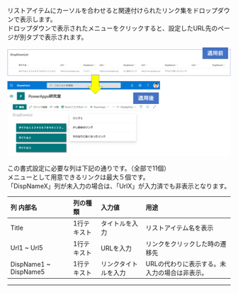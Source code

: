 リストアイテムにカーソルを合わせると関連付けられたリンク集をドロップダウンで表示します。  
ドロップダウンで表示されたメニューをクリックすると、設定したURL先のページが別タブで表示されます。

![サンプルイメージ](https://github.com/KuramotoYu/SPO-List-Formatting/blob/master/view-formatting-samples/hover-dropdown-format/image.png)

この書式設定に必要な列は下記の通りです。（全部で11個）    
メニューとして用意できるリンクは最大５個です。  
「DispNameX」列が未入力の場合は、「UrlX」が入力済でも非表示となります。  

|列 内部名|列の種類|入力値|用途|
|:-----------------|:------------------|:------------------|:------------------|
|Title|1行テキスト|タイトルを入力|リストアイテム名を表示|
|Url1 ~ Url5|1行テキスト|URLを入力|リンクをクリックした時の遷移先|
|DispName1 ~ DispName5|1行テキスト|リンクタイトルを入力|URLの代わりに表示する。未入力の場合は非表示。|

-----------------------------------------------------------------------

